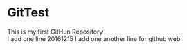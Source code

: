 # GitTest
This is my first GitHun Repository		
I add one line 20161215
I add one another line for github web
